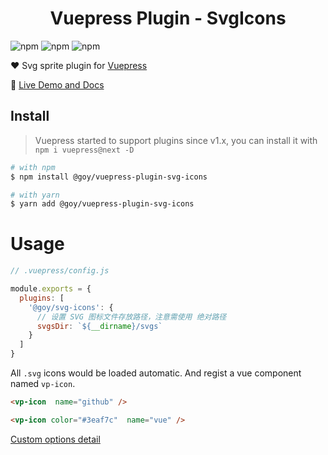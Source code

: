 <h1 style="text-align: center;">Vuepress Plugin - SvgIcons</h1>

![npm](https://img.shields.io/npm/v/@goy/vuepress-plugin-svg-icons.svg)
![npm](https://img.shields.io/npm/dy/@goy/vuepress-plugin-svg-icons.svg)
![npm](https://img.shields.io/npm/l/@goy/vuepress-plugin-svg-icons.svg)

:heart: Svg sprite plugin for [Vuepress](https://vuepress.vuejs.org)

:book: [Live Demo and Docs](https://vp-icon.goyfe.com)

## Install

> Vuepress started to support plugins since v1.x, you can install it with `npm i vuepress@next -D`

``` bash
# with npm
$ npm install @goy/vuepress-plugin-svg-icons

# with yarn
$ yarn add @goy/vuepress-plugin-svg-icons
```

# Usage

``` js
// .vuepress/config.js

module.exports = {
  plugins: [
    '@goy/svg-icons': {
      // 设置 SVG 图标文件存放路径，注意需使用 绝对路径
      svgsDir: `${__dirname}/svgs`
    }
  ]
}
```

All `.svg` icons would be loaded automatic. And regist a vue component named `vp-icon`.

``` markdown
<vp-icon  name="github" />

<vp-icon color="#3eaf7c"  name="vue" />
```

[Custom options detail](https://vp-icon.goyfe.com/guide)
